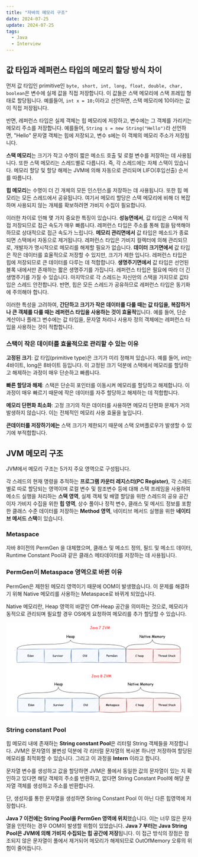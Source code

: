 ```yaml
---
title: "자바의 메모리 구조"
date: 2024-07-25
update: 2024-07-25
tags:
  - Java
  - Interview
---
```


## 값 타입과 레퍼런스 타입의 메모리 할당 방식 차이

먼저 값 타입인 primitive인 `byte, short, int, long, float, double, char, boolean`은 변수에 실제 값을 직접 저장합니다.
이 값들은 스택 메모리에 스택 프레임 형태로 할당됩니다. 예를들어, `int x = 10;`이라고 선언하면, 스택 메모리에 10이라는 값이 직접 저장됩니다.

반면, 레퍼런스 타입은 실제 객체는 힙 메모리에 저장하고, 변수에는 그 객체를 가리키는 메모리 주소를 저장합니다.
예를들어, `String s = new String("Hello")`라 선언하면, "Hello" 문자열 객체는 힙에 저장되고, 변수 s에는 이 객체의 메모리 주소가 저장됩니다.

**스택 메모리**는 크기가 작고 수명이 짧은 메소드 호출 및 로컬 변수를 저장하는 데 사용됩니다.
또한 스택 메모리는 스레드별로 다릅니다. 즉, 각 스레드에는 자체 스택이 있습니다. 메모리 할당 및 할당 해제는 JVM에 의해 자동으로 관리되며 LIFO(후입선출) 순서를 따릅니다.

**힙 메모리**는 수명이 더 긴 개체의 모든 인스턴스를 저장하는 데 사용됩니다.
또한 힙 메모리는 모든 스레드에서 공유됩니다. 여기서 메모리 할당은 스택 메모리에 비해 더 복잡하며 사용되지 않는 개체를 확보하려면 가비지 수집이 필요합니다.


이러한 차이로 인해 몇 가지 중요한 특징이 있습니다.
**성능면에서**, 값 타입은 스택에 직접 저장되므로 접근 속도가 매우 빠릅니다. 레퍼런스 타입은 주소를 통해 힙을 탐색해야하므로 상대적으로 접근 속도가 느립니다.
**메모리 관리면에서** 값 타입은 메소드가 종료되면 스택에서 자동으로 제거됩니다. 레퍼런스 타입은 가비지 컬렉터에 의해 관리되므로, 개발자가 명시적으로 메모리를 해제할 필요가 없습니다.
**데이터 크기면에서** 값 타입은 작은 데이터를 효율적으로 저장할 수 있지만, 크기가 제한 입니다. 레퍼런스 타입은 힙에 저장되므로 큰 데이터를 다루는 데 적합합니다.
**생명주기면에서** 값 타입은 선언된 블록 내에서만 존재하는 짧은 생명주기를 가집니다. 레퍼런스 타입은 필요에 따라 더 긴 생명주기를 가질 수 있습니다.
마지막으로 각 스레드는 자신만의 스택을 가지므로 값타입은 스레드 안전합니다. 반면, 힙은 모든 스레드가 공유하므로 레퍼런스 타입은 동기화에 주의해야 합니다.

이러한 특성을 고려하여, **간단하고 크기가 작은 데이터를 다룰 때는 값 타입을, 복잡하거나 큰 객체를 다룰 때는 레퍼런스 타입을 사용하는 것이 효율적**입니다. 
예를 들어, 단순 계산이나 플래그 변수에는 값 타입을, 문자열 처리나 사용자 정의 객체에는 레퍼런스 타입을 사용하는 것이 적합합니다.


### 스택이 작은 데이터를 효율적으로 관리할 수 있는 이유

**고정된 크기**: 값 타입(primitive type)은 크기가 미리 정해져 있습니다. 예를 들어, int는 4바이트, long은 8바이트 등입니다. 이 고정된 크기 덕분에 스택에서 메모리를 할당하고 해제하는 과정이 매우 단순하고 빠릅니다.

**빠른 할당과 해제**: 스택은 단순히 포인터를 이동시켜 메모리를 할당하고 해제합니다. 이 과정이 매우 빠르기 때문에 작은 데이터를 자주 할당하고 해제하는 데 적합합니다.

**메모리 단편화 최소화**: 고정 크기의 작은 데이터를 사용하면 메모리 단편화 문제가 거의 발생하지 않습니다. 이는 전체적인 메모리 사용 효율을 높입니다.

**큰데이터를 저장하기에는** 스택 크기가 제한되기 때문에 스택 오버플로우가 발생할 수 있기에 부적합합니다.

## JVM 메모리 구조

JVM에서 메모리 구조는 5가지 주요 영역으로 구성됩니다. 

각 스레드의 현재 명령을 추적하는 **프로그램 카운터 레지스터(PC Register)**, 각 스레드 별로 따로 할당되는 영역이며 로컬 변수 및 참조변수 등에 대해 스택 프레임을 사용하여 메소드 실행을 처리하는 **스택 영역**,
실제 객체 및 배열 할당을 위한 스레드의 공유 공간이자 가비지 수집을 위한 **힙 영역**, 상수 풀이나 정적 변수, 클래스 및 메서드 정보를 포함한 클래스 수준 데이터를 저장하는 **Method 영역**,
네이티브 메서드 실행을 위한 **네이티브 메서드 스택**이 있습니다.

### Metaspace

자바 8이전의 PermGen 을 대체했으며, 클래스 및 메소드 정의, 필드 및 메소드 데이터, Runtime Constant Pool과 같은 클래스 메타데이터를 저장하는 데 사용됩니다.

### PermGen이 Metaspace 영역으로 바뀐 이유

PermGen은 제한된 메모리 영역이기 때문에 OOM이 발생했습니다. 이 문제를 해결하기 위해 Native 메모리를 사용하는 Metaspace로 바뀌게 되었습니다.

Native 메모리란, Heap 영역의 바깥인 Off-Heap 공간을 의미하는 것으로, 메모리가 동적으로 관리되며 필요할 경우 OS에게 요청하여 메모리를 추가 할당할 수 있습니다.

![](img.png)

### String constant Pool

힙 메모리 내에 존재하는 **String constant Pool**은 리터럴 String 객체들을 저장합니다. JVM은 문자열의 불변성 덕분에 각 리터럴 문자열의 복사본 하나만 저장하여
할당된 메모리를 최적화할 수 있습니다. 그리고 이 과정을 **Intern** 이라고 합니다.

문자열 변수를 생성하고 값을 할당하면 JVM은 풀에서 동일한 값의 문자열이 있는 지 확인하고 있다면 해당 객체의 주소를 반환하고, 없다면 String Constant Pool에 해당
문자열 객체를 생성하고 주소를 반환합니다.

단, 생성자를 통한 문자열을 생성하면 String Constant Pool 이 아닌 다른 힙영역에 저장합니다. 

**Java 7 이전에는 String Pool을 PermGen 영역에 위치**했습니다. 이는 너무 많은 문자열을 인턴하는 경우 OOM이 발생할 위험이 있었습니다.
**Java 7 부터는 Java String Pool은 JVM에 의해 가비지 수집되는 힙 공간에 저장**됩니다. 
이 접근 방식의 장점은 참조되지 않은 문자열이 풀에서 제거되어 메모리가 해제되므로 OutOfMemory 오류의 위험이 줄어듭니다.

